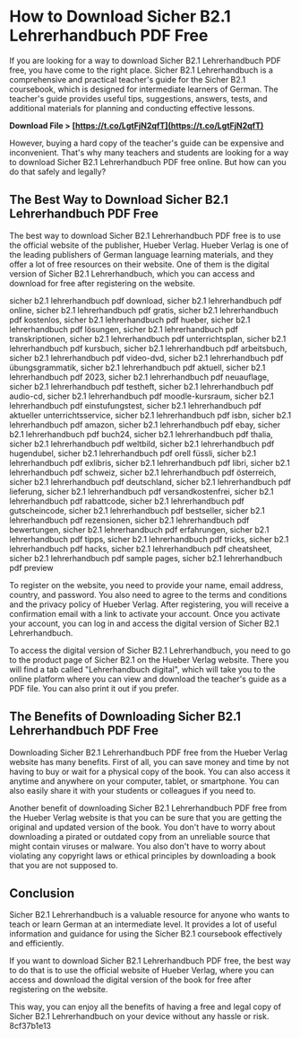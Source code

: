 # How to Download Sicher B2.1 Lehrerhandbuch PDF Free
 
If you are looking for a way to download Sicher B2.1 Lehrerhandbuch PDF free, you have come to the right place. Sicher B2.1 Lehrerhandbuch is a comprehensive and practical teacher's guide for the Sicher B2.1 coursebook, which is designed for intermediate learners of German. The teacher's guide provides useful tips, suggestions, answers, tests, and additional materials for planning and conducting effective lessons.
 
**Download File > [https://t.co/LgtFjN2qfT](https://t.co/LgtFjN2qfT)**


 
However, buying a hard copy of the teacher's guide can be expensive and inconvenient. That's why many teachers and students are looking for a way to download Sicher B2.1 Lehrerhandbuch PDF free online. But how can you do that safely and legally?
 
## The Best Way to Download Sicher B2.1 Lehrerhandbuch PDF Free
 
The best way to download Sicher B2.1 Lehrerhandbuch PDF free is to use the official website of the publisher, Hueber Verlag. Hueber Verlag is one of the leading publishers of German language learning materials, and they offer a lot of free resources on their website. One of them is the digital version of Sicher B2.1 Lehrerhandbuch, which you can access and download for free after registering on the website.
 
sicher b2.1 lehrerhandbuch pdf download,  sicher b2.1 lehrerhandbuch pdf online,  sicher b2.1 lehrerhandbuch pdf gratis,  sicher b2.1 lehrerhandbuch pdf kostenlos,  sicher b2.1 lehrerhandbuch pdf hueber,  sicher b2.1 lehrerhandbuch pdf lösungen,  sicher b2.1 lehrerhandbuch pdf transkriptionen,  sicher b2.1 lehrerhandbuch pdf unterrichtsplan,  sicher b2.1 lehrerhandbuch pdf kursbuch,  sicher b2.1 lehrerhandbuch pdf arbeitsbuch,  sicher b2.1 lehrerhandbuch pdf video-dvd,  sicher b2.1 lehrerhandbuch pdf übungsgrammatik,  sicher b2.1 lehrerhandbuch pdf aktuell,  sicher b2.1 lehrerhandbuch pdf 2023,  sicher b2.1 lehrerhandbuch pdf neuauflage,  sicher b2.1 lehrerhandbuch pdf testheft,  sicher b2.1 lehrerhandbuch pdf audio-cd,  sicher b2.1 lehrerhandbuch pdf moodle-kursraum,  sicher b2.1 lehrerhandbuch pdf einstufungstest,  sicher b2.1 lehrerhandbuch pdf aktueller unterrichtsservice,  sicher b2.1 lehrerhandbuch pdf isbn,  sicher b2.1 lehrerhandbuch pdf amazon,  sicher b2.1 lehrerhandbuch pdf ebay,  sicher b2.1 lehrerhandbuch pdf buch24,  sicher b2.1 lehrerhandbuch pdf thalia,  sicher b2.1 lehrerhandbuch pdf weltbild,  sicher b2.1 lehrerhandbuch pdf hugendubel,  sicher b2.1 lehrerhandbuch pdf orell füssli,  sicher b2.1 lehrerhandbuch pdf exlibris,  sicher b2.1 lehrerhandbuch pdf libri,  sicher b2.1 lehrerhandbuch pdf schweiz,  sicher b2.1 lehrerhandbuch pdf österreich,  sicher b2.1 lehrerhandbuch pdf deutschland,  sicher b2.1 lehrerhandbuch pdf lieferung,  sicher b2.1 lehrerhandbuch pdf versandkostenfrei,  sicher b2.1 lehrerhandbuch pdf rabattcode,  sicher b2.1 lehrerhandbuch pdf gutscheincode,  sicher b2.1 lehrerhandbuch pdf bestseller,  sicher b2.1 lehrerhandbuch pdf rezensionen,  sicher b2.1 lehrerhandbuch pdf bewertungen,  sicher b2.1 lehrerhandbuch pdf erfahrungen,  sicher b2.1 lehrerhandbuch pdf tipps,  sicher b2.1 lehrerhandbuch pdf tricks,  sicher b2.1 lehrerhandbuch pdf hacks,  sicher b2.1 lehrerhandbuch pdf cheatsheet,  sicher b2.1 lehrerhandbuch pdf sample pages,  sicher b2.1 lehrerhandbuch pdf preview
 
To register on the website, you need to provide your name, email address, country, and password. You also need to agree to the terms and conditions and the privacy policy of Hueber Verlag. After registering, you will receive a confirmation email with a link to activate your account. Once you activate your account, you can log in and access the digital version of Sicher B2.1 Lehrerhandbuch.
 
To access the digital version of Sicher B2.1 Lehrerhandbuch, you need to go to the product page of Sicher B2.1 on the Hueber Verlag website. There you will find a tab called "Lehrerhandbuch digital", which will take you to the online platform where you can view and download the teacher's guide as a PDF file. You can also print it out if you prefer.
 
## The Benefits of Downloading Sicher B2.1 Lehrerhandbuch PDF Free
 
Downloading Sicher B2.1 Lehrerhandbuch PDF free from the Hueber Verlag website has many benefits. First of all, you can save money and time by not having to buy or wait for a physical copy of the book. You can also access it anytime and anywhere on your computer, tablet, or smartphone. You can also easily share it with your students or colleagues if you need to.
 
Another benefit of downloading Sicher B2.1 Lehrerhandbuch PDF free from the Hueber Verlag website is that you can be sure that you are getting the original and updated version of the book. You don't have to worry about downloading a pirated or outdated copy from an unreliable source that might contain viruses or malware. You also don't have to worry about violating any copyright laws or ethical principles by downloading a book that you are not supposed to.
 
## Conclusion
 
Sicher B2.1 Lehrerhandbuch is a valuable resource for anyone who wants to teach or learn German at an intermediate level. It provides a lot of useful information and guidance for using the Sicher B2.1 coursebook effectively and efficiently.
 
If you want to download Sicher B2.1 Lehrerhandbuch PDF free, the best way to do that is to use the official website of Hueber Verlag, where you can access and download the digital version of the book for free after registering on the website.
 
This way, you can enjoy all the benefits of having a free and legal copy of Sicher B2.1 Lehrerhandbuch on your device without any hassle or risk.
 8cf37b1e13
 
